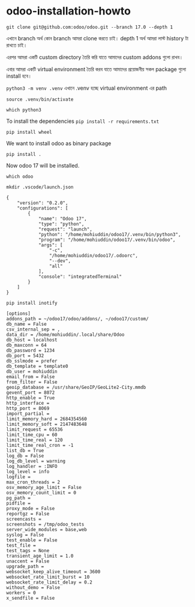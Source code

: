 # odoo-installation-howto

```
git clone git@github.com:odoo/odoo.git --branch 17.0 --depth 1
```
এখানে branch অর্থ কোন branch  আমরা clone করতে চাই। depth 1 অর্থ আমরা লাস্ট history টা রাখতে চাই। 

এরপর আমরা একটি custom directory তৈরি করি যাতে আমাদের custom addons গুলো রাখব।

এবার আমরা একটি virtual environment তৈরি করব যাতে আমাদের প্রয়োজনীয় সকল package গুলো install হবে। 

`python3 -m venv .venv`
এখানে .venv হচ্ছে virtual environment এর path

`source .venv/bin/activate`

`which python3`

To install the dependencies
`pip install -r requirements.txt`

`pip install wheel`

We want to install odoo as binary package

`pip install .`

Now odoo 17 will be installed.

`which odoo`

`mkdir .vscode/launch.json`
```
{
    "version": "0.2.0",
    "configurations": [
        {
            "name": "Odoo 17",
            "type": "python",
            "request": "launch",
            "python": "/home/mohiuddin/odoo17/.venv/bin/python3",
            "program": "/home/mohiuddin/odoo17/.venv/bin/odoo",
            "args": [
                "-c",
                "/home/mohiuddin/odoo17/.odoorc",
                "--dev",
                "all"
            ],
            "console": "integratedTerminal"
        }
    ]
}
```
`pip install inotify
`

```
[options]
addons_path = ~/odoo17/odoo/addons/, ~/odoo17/custom/
db_name = False
csv_internal_sep = ,
data_dir = /home/mohiuddin/.local/share/Odoo
db_host = localhost
db_maxconn = 64
db_password = 1234
db_port = 5432
db_sslmode = prefer
db_template = template0
db_user = mohiuddin
email_from = False
from_filter = False
geoip_database = /usr/share/GeoIP/GeoLite2-City.mmdb
gevent_port = 8072
http_enable = True
http_interface = 
http_port = 8069
import_partial = 
limit_memory_hard = 2684354560
limit_memory_soft = 2147483648
limit_request = 65536
limit_time_cpu = 60
limit_time_real = 120
limit_time_real_cron = -1
list_db = True
log_db = False
log_db_level = warning
log_handler = :INFO
log_level = info
logfile = 
max_cron_threads = 2
osv_memory_age_limit = False
osv_memory_count_limit = 0
pg_path = 
pidfile = 
proxy_mode = False
reportgz = False
screencasts = 
screenshots = /tmp/odoo_tests
server_wide_modules = base,web
syslog = False
test_enable = False
test_file = 
test_tags = None
transient_age_limit = 1.0
unaccent = False
upgrade_path = 
websocket_keep_alive_timeout = 3600
websocket_rate_limit_burst = 10
websocket_rate_limit_delay = 0.2
without_demo = False
workers = 0
x_sendfile = False
```

